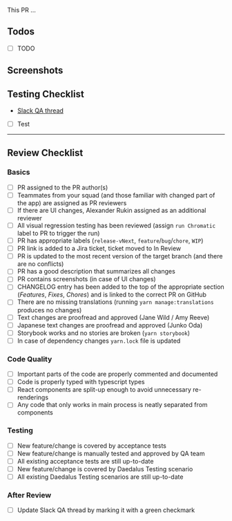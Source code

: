 <!---
Briefly describe the change.
-->

This PR ...

## Todos

<!---
Consider creating a TODO list to help others understand the progress of work in a WIP pull request.
-->

- [ ] TODO

## Screenshots

<!---
Use the GitHub drag&drop feature to upload default-sized Daedalus window screenshots
or animated GIFs of important UI changes in both English and Japanese.
Do not use shadow or any effects. On macOS this can be accomplished the following way:
1. Use the Command+Shift+4 keyboard shortcut.
2. Press the Spacebar.
3. Hold the Option button and click the window you want to capture.
-->

## Testing Checklist

<!---
Open a thread on #daedalus-qa on Slack, mention `@daedalusqa` and `@daedalusteam`, link the thread below
-->

- [Slack QA thread](https://input-output-rnd.slack.com/messages/GGKFXSKC6)
- [ ] Test

---

## Review Checklist

### Basics

- [ ] PR assigned to the PR author(s)
- [ ] Teammates from your squad (and those familiar with changed part of the app) are assigned as PR reviewers
- [ ] If there are UI changes, Alexander Rukin assigned as an additional reviewer
- [ ] All visual regression testing has been reviewed (assign `run Chromatic` label to PR to trigger the run)
- [ ] PR has appropriate labels (`release-vNext`, `feature`/`bug`/`chore`, `WIP`)
- [ ] PR link is added to a Jira ticket, ticket moved to In Review
- [ ] PR is updated to the most recent version of the target branch (and there are no conflicts)
- [ ] PR has a good description that summarizes all changes
- [ ] PR contains screenshots (in case of UI changes)
- [ ] CHANGELOG entry has been added to the top of the appropriate section (_Features_, _Fixes_, _Chores_) and is linked to the correct PR on GitHub
- [ ] There are no missing translations (running `yarn manage:translations` produces no changes)
- [ ] Text changes are proofread and approved (Jane Wild / Amy Reeve)
- [ ] Japanese text changes are proofread and approved (Junko Oda)
- [ ] Storybook works and no stories are broken (`yarn storybook`)
- [ ] In case of dependency changes `yarn.lock` file is updated

### Code Quality

- [ ] Important parts of the code are properly commented and documented
- [ ] Code is properly typed with typescript types
- [ ] React components are split-up enough to avoid unnecessary re-renderings
- [ ] Any code that only works in main process is neatly separated from components

### Testing

- [ ] New feature/change is covered by acceptance tests
- [ ] New feature/change is manually tested and approved by QA team
- [ ] All existing acceptance tests are still up-to-date
- [ ] New feature/change is covered by Daedalus Testing scenario
- [ ] All existing Daedalus Testing scenarios are still up-to-date

### After Review

- [ ] Update Slack QA thread by marking it with a green checkmark
